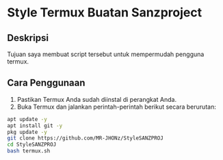 # Style Termux Buatan Sanzproject

## Deskripsi
Tujuan saya membuat script tersebut untuk mempermudah pengguna termux.

## Cara Penggunaan
1. Pastikan Termux Anda sudah diinstal di perangkat Anda.
2. Buka Termux dan jalankan perintah-perintah berikut secara berurutan:

```bash
apt update -y 
apt install git -y
pkg update -y
git clone https://github.com/MR-JHONz/StyleSANZPROJ
cd StyleSANZPROJ
bash termux.sh
